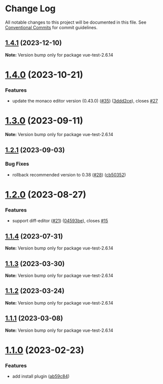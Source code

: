# Change Log

All notable changes to this project will be documented in this file.
See [Conventional Commits](https://conventionalcommits.org) for commit guidelines.

## [1.4.1](https://github.com/imguolao/monaco-vue/compare/v1.4.0...v1.4.1) (2023-12-10)

**Note:** Version bump only for package vue-test-2.6.14

# [1.4.0](https://github.com/imguolao/monaco-vue/compare/v1.3.0...v1.4.0) (2023-10-21)

### Features

- update the monaco editor version (0.43.0) ([#35](https://github.com/imguolao/monaco-vue/issues/35)) ([3ddd2ce](https://github.com/imguolao/monaco-vue/commit/3ddd2ceb787885dcd2afa5319d35c9b48e3d03f3)), closes [#27](https://github.com/imguolao/monaco-vue/issues/27)

# [1.3.0](https://github.com/imguolao/monaco-vue/compare/v1.2.1...v1.3.0) (2023-09-11)

**Note:** Version bump only for package vue-test-2.6.14

## [1.2.1](https://github.com/imguolao/monaco-vue/compare/v1.2.0...v1.2.1) (2023-09-03)

### Bug Fixes

- rollback recommended version to 0.38 ([#28](https://github.com/imguolao/monaco-vue/issues/28)) ([cb50352](https://github.com/imguolao/monaco-vue/commit/cb50352224b7746cee56b0a0d5a80d446664a46e))

# [1.2.0](https://github.com/imguolao/monaco-vue/compare/v1.1.4...v1.2.0) (2023-08-27)

### Features

- support diff-editor ([#21](https://github.com/imguolao/monaco-vue/issues/21)) ([04593be](https://github.com/imguolao/monaco-vue/commit/04593be1df1093e480ade3f4d2147c10f76237af)), closes [#15](https://github.com/imguolao/monaco-vue/issues/15)

## [1.1.4](https://github.com/imguolao/monaco-vue/compare/v1.1.3...v1.1.4) (2023-07-31)

**Note:** Version bump only for package vue-test-2.6.14

## [1.1.3](https://github.com/imguolao/monaco-vue/compare/v1.1.2...v1.1.3) (2023-03-30)

**Note:** Version bump only for package vue-test-2.6.14

## [1.1.2](https://github.com/imguolao/monaco-vue/compare/v1.1.1...v1.1.2) (2023-03-24)

**Note:** Version bump only for package vue-test-2.6.14

## [1.1.1](https://github.com/imguolao/monaco-vue/compare/v1.1.0...v1.1.1) (2023-03-08)

**Note:** Version bump only for package vue-test-2.6.14

# [1.1.0](https://github.com/imguolao/monaco-vue/compare/v0.0.5...v1.1.0) (2023-02-23)

### Features

- add install plugin ([ab59c84](https://github.com/imguolao/monaco-vue/commit/ab59c84cec24ef105ac1664f9608660406898a3d))
